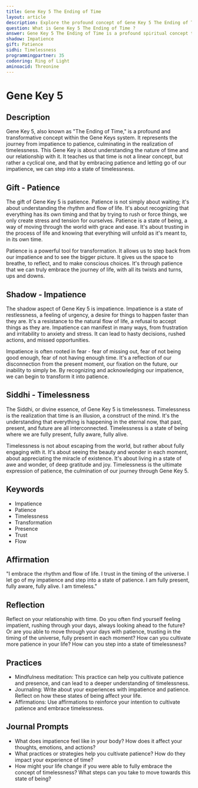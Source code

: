 ```yaml
---
title: Gene Key 5 The Ending of Time
layout: article
description: Explore the profound concept of Gene Key 5 The Ending of Time. Discover the transformative journey from impatience to patience, leading to the realization of timelessness. Embrace the rhythm of life.
question: What is Gene Key 5 The Ending of Time ?
answer: Gene Key 5 The Ending of Time is a profound spiritual concept that explores the transcendence of human consciousness beyond time. It signifies the evolution of our awareness to a timeless state, unlocking our limitless potential.
shadow: Impatience
gift: Patience
sidhi: Timelessness
programmingpartner: 35
codonring: Ring of Light
aminoacid: Threonine
---
```

# Gene Key 5

## Description

Gene Key 5, also known as "The Ending of Time," is a profound and transformative concept within the Gene Keys system. It represents the journey from impatience to patience, culminating in the realization of timelessness. This Gene Key is about understanding the nature of time and our relationship with it. It teaches us that time is not a linear concept, but rather a cyclical one, and that by embracing patience and letting go of our impatience, we can step into a state of timelessness.

## Gift - Patience

The gift of Gene Key 5 is patience. Patience is not simply about waiting; it's about understanding the rhythm and flow of life. It's about recognizing that everything has its own timing and that by trying to rush or force things, we only create stress and tension for ourselves. Patience is a state of being, a way of moving through the world with grace and ease. It's about trusting in the process of life and knowing that everything will unfold as it's meant to, in its own time.

Patience is a powerful tool for transformation. It allows us to step back from our impatience and to see the bigger picture. It gives us the space to breathe, to reflect, and to make conscious choices. It's through patience that we can truly embrace the journey of life, with all its twists and turns, ups and downs.

## Shadow - Impatience

The shadow aspect of Gene Key 5 is impatience. Impatience is a state of restlessness, a feeling of urgency, a desire for things to happen faster than they are. It's a resistance to the natural flow of life, a refusal to accept things as they are. Impatience can manifest in many ways, from frustration and irritability to anxiety and stress. It can lead to hasty decisions, rushed actions, and missed opportunities.

Impatience is often rooted in fear - fear of missing out, fear of not being good enough, fear of not having enough time. It's a reflection of our disconnection from the present moment, our fixation on the future, our inability to simply be. By recognizing and acknowledging our impatience, we can begin to transform it into patience.

## Siddhi - Timelessness

The Siddhi, or divine essence, of Gene Key 5 is timelessness. Timelessness is the realization that time is an illusion, a construct of the mind. It's the understanding that everything is happening in the eternal now, that past, present, and future are all interconnected. Timelessness is a state of being where we are fully present, fully aware, fully alive.

Timelessness is not about escaping from the world, but rather about fully engaging with it. It's about seeing the beauty and wonder in each moment, about appreciating the miracle of existence. It's about living in a state of awe and wonder, of deep gratitude and joy. Timelessness is the ultimate expression of patience, the culmination of our journey through Gene Key 5.

## Keywords

- Impatience
- Patience
- Timelessness
- Transformation
- Presence
- Trust
- Flow

## Affirmation

"I embrace the rhythm and flow of life. I trust in the timing of the universe. I let go of my impatience and step into a state of patience. I am fully present, fully aware, fully alive. I am timeless."

## Reflection

Reflect on your relationship with time. Do you often find yourself feeling impatient, rushing through your days, always looking ahead to the future? Or are you able to move through your days with patience, trusting in the timing of the universe, fully present in each moment? How can you cultivate more patience in your life? How can you step into a state of timelessness?

## Practices

- Mindfulness meditation: This practice can help you cultivate patience and presence, and can lead to a deeper understanding of timelessness.
- Journaling: Write about your experiences with impatience and patience. Reflect on how these states of being affect your life.
- Affirmations: Use affirmations to reinforce your intention to cultivate patience and embrace timelessness.

## Journal Prompts

- What does impatience feel like in your body? How does it affect your thoughts, emotions, and actions?
- What practices or strategies help you cultivate patience? How do they impact your experience of time?
- How might your life change if you were able to fully embrace the concept of timelessness? What steps can you take to move towards this state of being?